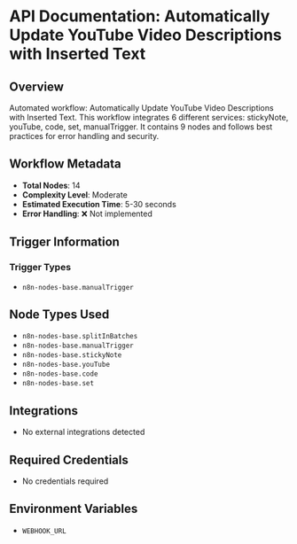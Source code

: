 # API Documentation: Automatically Update YouTube Video Descriptions with Inserted Text

## Overview
Automated workflow: Automatically Update YouTube Video Descriptions with Inserted Text. This workflow integrates 6 different services: stickyNote, youTube, code, set, manualTrigger. It contains 9 nodes and follows best practices for error handling and security.

## Workflow Metadata
- **Total Nodes**: 14
- **Complexity Level**: Moderate
- **Estimated Execution Time**: 5-30 seconds
- **Error Handling**: ❌ Not implemented

## Trigger Information
### Trigger Types
- `n8n-nodes-base.manualTrigger`

## Node Types Used
- `n8n-nodes-base.splitInBatches`
- `n8n-nodes-base.manualTrigger`
- `n8n-nodes-base.stickyNote`
- `n8n-nodes-base.youTube`
- `n8n-nodes-base.code`
- `n8n-nodes-base.set`

## Integrations
- No external integrations detected

## Required Credentials
- No credentials required

## Environment Variables
- `WEBHOOK_URL`
